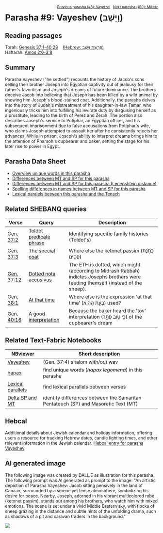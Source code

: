 <span style="float: right;"><sup><a href="../08%20-%20Vayishlach">Previous parasha (#8): Vayetzei</a> &nbsp;&nbsp;<a href="../10%20-%20Miketz">Next parasha (#10): Miketz</a></sup></span>

# Parasha #9: Vayeshev (וַיֵּשֶׁב‎) <a name="start"></a>

## Reading passages

Torah: <a href="https://www.stepbible.org/?q=version=NASB2020|reference=Gen.37:1-40:23&options=HNVUG" target="_blank">Genesis 37:1-40:23</a> &nbsp;&nbsp; <a href="https://tikkun.io/#/p/vayeshev" target="_blank">(Hebrew: פָּרָשַׁת וַיֵּשֶׁב)</a><br>
Haftarah: <a href="https://www.stepbible.org/?q=version=NASB2020|reference=Amos.2:6-3:8&options=HNVUG" target="_blank">Amos 2:6-3:8</a>

## Summary

Parasha Vayeshev ("he settled") recounts the history of Jacob's sons selling their brother Joseph into Egyptian captivity out of jealousy for their father's favoritism and Joseph's dreams of future dominance. The brothers deceive Jacob into believing that Joseph has been killed by a wild animal by showing him Joseph's blood-stained coat. Additionally, the parasha delves into the story of Judah's mistreatment of his daughter-in-law Tamar, who ingeniously tricks him into fulfilling his levirate duty by disguising herself as a prostitute, leading to the birth of Perez and Zerah. The portion also describes Joseph's service to Potiphar, an Egyptian officer, and his subsequent imprisonment due to false accusations from Potiphar's wife, who claims Joseph attempted to assault her after he consistently rejects her advances. While in prison, Joseph's ability to interpret dreams brings him to the attention of Pharaoh's cupbearer and baker, setting the stage for his later rise to power in Egypt.

## Parasha Data Sheet

<ul><li><a href="https://tonyjurg.github.io/Parashot/WeeklyParasha/09%20-%20Vayeshev/hapax_legomena(Vayeshev).html" target="_blank">Overview unique words in this parasha</a>
</li><li><a href="https://tonyjurg.github.io/Parashot/WeeklyParasha/09%20-%20Vayeshev/differences_MT_SP(Vayeshev).html" target="_blank">Differences between MT and SP for this parasha</a>
</li><li><a href="https://tonyjurg.github.io/Parashot/WeeklyParasha/09%20-%20Vayeshev/levenshtein_differences_MT_SP(Vayeshev).html" target="_blank">Differences between MT and SP for this parasha (Lenenshtein distance)</a>
</li><li><a href="https://tonyjurg.github.io/Parashot/WeeklyParasha/09%20-%20Vayeshev/spelling_differences_SP_MT(Vayeshev).html" target="_blank">Spelling differences in names between MT and SP for this parasha</a>
</li><li><a href="https://tonyjurg.github.io/Parashot/WeeklyParasha/009%20-%20Vayeshev/lexical_parallels(Vayeshev).html" target="_blank">Lexical paralels between this parasha and the Tenach</a>
</li></ul>

## Related SHEBANQ queries

Verse | Query | Description
--- | --- | ---
<a href="https://www.stepbible.org/?q=version=NASB2020\|reference=Gen.37:2&options=HNVUG" target="_blank">Gen. 37:2</a> | <a href="https://shebanq.ancient-data.org/hebrew/text?iid=6261&version=2021&page=1&mr=r&qw=q" target="_blank">Toldot predicate phrase</a> | Identifying specific family histories (Toldot's)
<a href="https://www.stepbible.org/?q=version=NASB2020\|reference=Gen.37:3&options=HNVUG" target="_blank">Gen. 37:3</a> | <a href="https://shebanq.ancient-data.org/hebrew/text?iid=6855&version=2021&page=1&mr=r&qw=q" target="_blank">The special coat </a> | Where else the ketonet passim (כְּתֹ֥נֶת פַּסִּֽים)
<a href="https://www.stepbible.org/?q=version=NASB2020\|reference=Gen.37:12&options=HNVUG" target="_blank">Gen. 37:12</a> | <a href="https://shebanq.ancient-data.org/hebrew/text?iid=6257&version=2021&page=1&mr=r&qw=q" target="_blank">Dotted nota accusivus</a> | The ETH is dotted, which might (according to Midrash Rabbah) indictes Josephs brothers were feeding themself (instead of the sheep).
<a href="https://www.stepbible.org/?q=version=NASB2020\|reference=Gen.38:1&options=HNVUG" target="_blank">Gen. 38:1</a> | <a href="https://shebanq.ancient-data.org/hebrew/text?iid=5997	&version=2021&page=1&mr=r&qw=q" target="_blank">At that time</a> | Where else is the expression 'at that time' (בָּעֵ֣ת הַהִ֔וא) used?
<a href="https://www.stepbible.org/?q=version=NASB2020\|reference=Gen.40:16&options=HNVUG" target="_blank">Gen. 40:16</a> | <a href="https://shebanq.ancient-data.org/hebrew/text?iid=6289	&version=2021&page=1&mr=r&qw=q" target="_blank">A good interpretation</a> | Because the baker heard the 'tov' interpretation (כִּ֣י טֹ֣וב פָּתָ֑ר) of the cupbearer's dream

## Related Text-Fabric Notebooks

NBviewer | Short description
---|---
<a href="https://nbviewer.org/github/tonyjurg/Parashot/blob/main/WeeklyParasha/09%20-%20Vayeshev/Vayehev.ipynb" target="_blank">Vayeshev</a> | (Gen. 37:4) shalom with/out wav
<a href="https://nbviewer.org/github/tonyjurg/Parashot/blob/main/WeeklyParasha/09%20-%20Vayeshev/hapax.ipynb" target="_blank">hapax</a>| find unique words (*hapax legomena*) in this parasha
<a href="https://nbviewer.org/github/tonyjurg/Parashot/blob/main/WeeklyParasha/09%20-%20Vayeshev/lexical_parallels.ipynb" target="_blank">Lexical parallels</a>| find lexical parallels between verses
<a href="https://nbviewer.org/github/tonyjurg/Parashot/blob/main/WeeklyParasha/09%20-%20Vayeshev/delta_mt_and_sp.ipynb" target="_blank">Delta SP and MT</a>| identify differences between the Samaritan Pentateuch (SP) and Masoretic Text (MT)

## Hebcal

Additional details about Jewish calendar and holiday information, offering users a resource for tracking Hebrew dates, candle lighting times, and other relevant information in the Jewish calendar. <a href="https://www.hebcal.com/sedrot/vayeshev" target="_blank">Hebcal entry for parasha Vayeshev</a>.

## AI generated image

The following image was created by DALL.E as illustration for this parasha. The following prompt was AI generated as prompt to the image:
"An artistic depiction of Parasha Vayeshev: Jacob sitting pensively in the land of Canaan, surrounded by a serene yet tense atmosphere, symbolizing his desire for peace. Nearby, Joseph, adorned in his vibrant multicolored robe (ketonet passim), stands out among his brothers, who watch him with mixed emotions. The scene is set under a vivid Middle Eastern sky, with flocks of sheep grazing in the distance and subtle hints of the unfolding drama, such as shadows of a pit and caravan traders in the background."

<img src="images/DALL·E-vayeshev.jpg">
